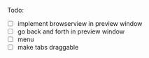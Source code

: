 Todo:
- [ ] implement browserview in preview window
- [ ] go back and forth in preview window
- [ ] menu
- [ ] make tabs draggable
